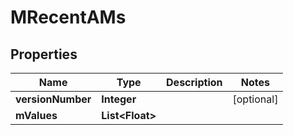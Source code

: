 

# MRecentAMs


## Properties

| Name | Type | Description | Notes |
|------------ | ------------- | ------------- | -------------|
|**versionNumber** | **Integer** |  |  [optional] |
|**mValues** | **List&lt;Float&gt;** |  |  |



